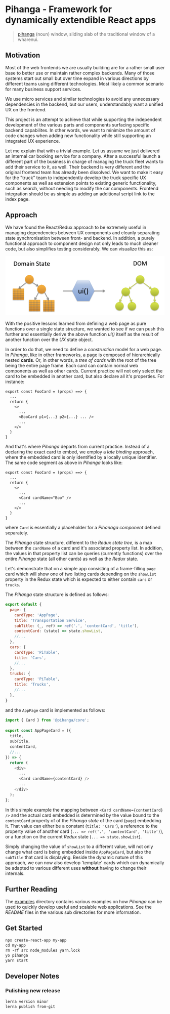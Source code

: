 Pihanga - Framework for dynamically extendible React apps
===

> [pihanga](https://s3.amazonaws.com/media.tewhanake.maori.nz/dictionary/38608.mp3)
>  (noun) window, sliding slab of the traditional window of a wharenui.

Motivation
---

Most of the web frontends we are usually building are for a rather small user base to better use or maintain rather complex backends. Many of those systems start out small but over time expand in various directions by different teams using different technologies. Most likely a common scenario for many business support services.

We use micro services and similar technologies to avoid any unnecessary dependencies in the backend, but our users, understandably want a unified UX on the frontend.

This project is an attempt to achieve that while supporting the independent development of the various parts and components surfacing specific backend capabilites. In other words, we want to minimize the amount of code changes when adding new functionality while still supporting an integrated UX experience.

Let me explain that with a trivial example. Let us assume we just delivered an internal car booking service for a company. After a successful launch a different part of the business in charge of managing the truck fleet wants to add their service to it, as well. Their backend is very different and the original frontend team has already been dissolved. We want to make it easy for the "truck" team to independently develop the truck specific UX components as well as extension points to existing generic functionality, such as search, without needing to modify the car components. Frontend integration should be as simple as adding an additional script link to the index page.

Approach
---

We have found the React/Redux approach to be extremely useful in managing dependencies between UX components and cleanly separating state synchronisation between front- and backend. In addition, a purely functional approach to component design not only leads to much cleaner code, but also simplifies testing considerably. We can visualize this as:

![Standard Redux](doc/standard-redux.png)


With the positive lessons learned from defining a web page as pure functions over a single state structure, we wanted to see if we can push this further and essentially derive the above function _ui()_ itself as the result of another function over the _UX_ state object.

In order to do that, we need to define a _construction_ model for a web page. In _Pihanga_, like in other frameworks, a page is composed of hierarchically nested **cards**. Or, in other words, a _tree of cards_ with the root of the tree being the entire page frame. Each card can contain normal web components as well as other cards. Current practice will not only select the card
to be embedded in another card, but also declare all it's properties. For instance:

```
export const FooCard = (props) ==> {
  ...
  return {
    <>
      ...
      <BooCard p1={...} p2={...} ... />
      ...
    </>
  }
}
```

And that's where _Pihanga_ departs from current practice. Instead of a declaring the exact card to embed, we employ a _late binding_ approach, where the embedded card is only identified by a locally unique identifier. The same code
segment as above in _Pihanga_ looks like:

```
export const FooCard = (props) ==> {
  ...
  return {
    <>
      ...
      <Card cardName="Boo" />
      ...
    </>
  }
}
```
where `Card` is essentially a placeholder for a _Pihanaga component_ defined separately.

The _Pihanga_ state structure, different to the _Redux state tree_, is a map between the `cardName` of a card and it's associated property list. In addition, the values in that property list can be queries (currently functions) over the entire _Pihanga_ state (all other cards) as well as the _Redux_ state.

Let's demonstrate that on a simple app consisting of a frame-filling `page` card which will show one of two listing cards depending on the `showList` property in the Redux state which is expected to either contain `cars` or `trucks`.

The _Pihanga_ state structure is defined as follows:

```javascript
export default {
  page: {
    cardType: 'AppPage',
    title: 'Transportation Service',
    subTitle: (_, ref) => ref('.', 'contentCard', 'title'),
    contentCard: (state) => state.showList,
    //...
  },
  cars: {
    cardType: 'PiTable',
    title: 'Cars',
    //...
  },
  trucks: {
    cardType: 'PiTable',
    title: 'Trucks',
    //...
  },
}
```

and the `AppPage` card is implemented as follows: 

```javascript
import { Card } from '@pihanga/core';

export const AppPageCard = ({
  title,
  subTitle,
  contentCard,
  //...
}) => {
  return (
    <div>
      ...
      <Card cardName={contentCard} />
      ...
    </div>
  );
};
```
In this simple example the mapping between `<Card cardName={contentCard} />` and the actual card embedded is determined by the 
value bound to the `contentCard` property of of the _Pihanga state_ of the card (`page`) embedding it. That value can either be a
constant (`title: 'Cars'`), a reference to the property value of another card (`... => ref('.', 'contentCard', 'title')`), or a function on the current _Redux_ state (`... => state.showList`).

Simply changing the value of `showList` to a different value, will not only change what card is being embedded inside `AppPageCard`, but also the `subTitle` that card is displaying. Beside the dynamic nature of this approach, we can now also
develop 'template' cards which can dynamically be adapted to various different uses __without__ having to change their internals.

## Further Reading

The [examples](./examples) directory contains various examples on how _Pihanga_ can be used to quickly develop useful and scalable web applications. See the _README_ files in the various sub directories for more information.

## Get Started

```
npx create-react-app my-app
cd my-app
rm -rf src node_modules yarn.lock
yo pihanga
yarn start
```

## Developer Notes

### Pulishing new release

    lerna version minor
    lerna publish from-git

